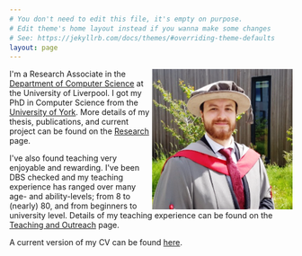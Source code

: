 ```yaml
---
# You don't need to edit this file, it's empty on purpose.
# Edit theme's home layout instead if you wanna make some changes
# See: https://jekyllrb.com/docs/themes/#overriding-theme-defaults
layout: page
---
```


<img alt="Matt Luckcuk at PhD Graduation 2017" style="float: right" class="img-responsive" src="/files/images/gradPicture.png">

I'm a Research Associate in the [Department of Computer Science](https://www.liverpool.ac.uk/computer-science/) at the University of Liverpool. I got my PhD in Computer Science from the [University of York](https://www.cs.york.ac.uk/). More details of my thesis, publications, and current project can be found on the [Research](/research/) page.

I've also found teaching very enjoyable and rewarding. I've been DBS checked and my teaching experience has ranged over many age- and ability-levels; from 8 to (nearly) 80, and from beginners to university level. Details of my teaching experience can be found on the [Teaching and Outreach](/teaching/) page.

A current version of my CV can be found [here](/files/MSL-CV.pdf).

